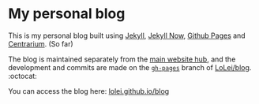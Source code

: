# My personal blog

This is my personal blog built using [Jekyll](https://github.com/jekyll/jekyll), [Jekyll Now](https://github.com/barryclark/jekyll-now), [Github Pages](https://pages.github.com/) and [Centrarium](https://github.com/bencentra/centrarium). (So far)

The blog is maintained separately from the [main website hub](http://lolei.github.io), and the development and commits are made on the [`gh-pages`](https://github.com/LoLei/blog/tree/gh-pages) branch of [LoLei/blog](https://github.com/LoLei/blog). :octocat:

You can access the blog here: [lolei.github.io/blog](http://lolei.github.io/blog/)
